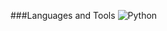 ###Languages and Tools
![Python](https://img.shields.io/badge/-Python-090909?style=for-the-badge&logo=python&logocolor=FFFF00)
